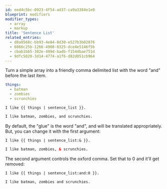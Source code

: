 ```yaml
---
id: eed4c5bc-0923-4f54-ad37-ca9a3384e1e0
blueprint: modifiers
modifier_types:
  - array
  - markup
title: 'Sentence List'
related_entries:
  - d8a8568c-bb93-4e84-8d30-e527b3b02876
  - 6866c25b-1266-4908-8325-dce4e5146f5b
  - cbab1bb5-302e-499d-badb-f154dbae751d
  - 9dfc5020-3d14-4774-a1f6-d82d051cb964
---
```

Turn a simple array into a friendly comma delimited list with the word "and" before the last item.

```yaml
things:
  - batman
  - zombies
  - scrunchies
```

```
I like {{ things | sentence_list }}.
```

```html
I like batman, zombies, and scrunchies.
```

By default, the "glue" is the word "and", and will be translated appropriately. But, you can change it with the first argument:

```
I like {{ things | sentence_list:& }}.
```

```html
I like batman, zombies, & scrunchies.
```

The second argument controls the oxford comma. Set that to 0 and it'll get removed:

```
I like {{ things | sentence_list:and:0 }}.
```

```html
I like batman, zombies and scrunchies.
```